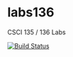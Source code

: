 # labs136
CSCI 135 / 136 Labs

[![Build Status](https://travis-ci.org/A-Goretsky/labs136.svg?branch=master)](https://travis-ci.org/A-Goretsky/labs136)
